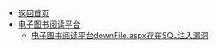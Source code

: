 - [返回首页](/)
- [电子图书阅读平台](电子图书阅读平台/)
  - [电子图书阅读平台downFile.aspx存在SQL注入漏洞](电子图书阅读平台/电子图书阅读平台downFile.aspx存在SQL注入漏洞.md)
